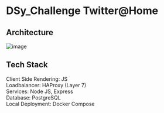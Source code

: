 # DSy_Challenge Twitter@Home
## Architecture
![image](https://github.com/Frataj/DSy_Challenge/assets/90854698/3ec19145-eed3-446b-8fe8-22a1f0dc097a)
## Tech Stack
Client Side Rendering: JS<br>
Loadbalancer: HAProxy (Layer 7)<br>
Services: Node JS, Express<br>
Database: PostgreSQL<br>
Local Deployment: Docker Compose<br>
